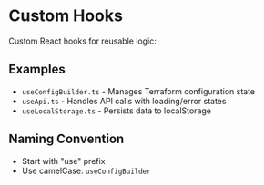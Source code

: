 # Custom Hooks

Custom React hooks for reusable logic:

## Examples
- `useConfigBuilder.ts` - Manages Terraform configuration state
- `useApi.ts` - Handles API calls with loading/error states
- `useLocalStorage.ts` - Persists data to localStorage

## Naming Convention
- Start with "use" prefix
- Use camelCase: `useConfigBuilder`
